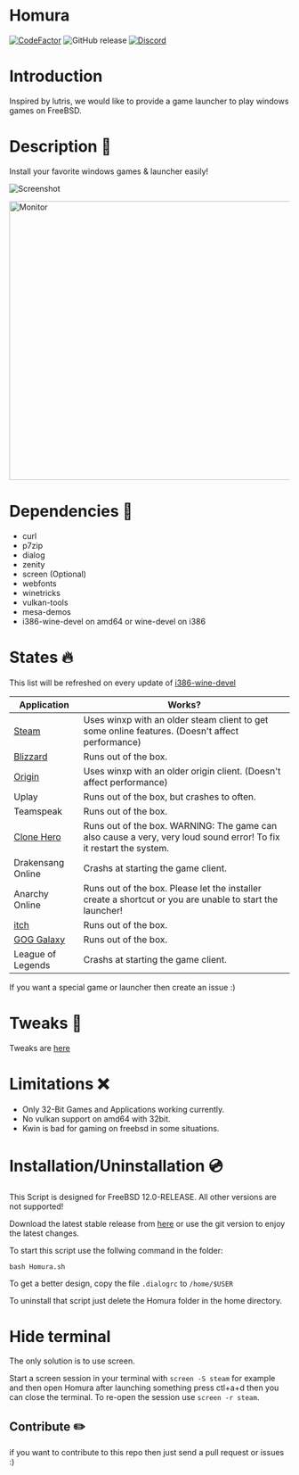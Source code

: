 # Homura
[![CodeFactor](https://www.codefactor.io/repository/github/alexander88207/Homura/badge)](https://www.codefactor.io/repository/github/alexander88207/Homura) ![GitHub release](https://img.shields.io/github/release/Alexander88207/Homura) [![Discord](https://img.shields.io/badge/chat-on%20discord-7289da.svg?logo=discord)](https://discord.gg/8UKqZ4)

# Introduction

Inspired by lutris, we would like to provide a game launcher to play windows games on FreeBSD.

# Description &#x1F4D8;

Install your favorite windows games & launcher easily!

![](https://github.com/Alexander88207/PWGOFBSD/raw/master/Screenshot.png "Screenshot")

 <img src="https://raw.githubusercontent.com/Alexander88207/PWGOFBSD/master/Screenshot2.png" alt="Monitor" height="500" width="700"> 

# Dependencies :syringe:

- curl
- p7zip
- dialog
- zenity
- screen (Optional)
- webfonts
- winetricks
- vulkan-tools
- mesa-demos
- i386-wine-devel on amd64 or wine-devel on i386

# States :fire:

This list will be refreshed on every update of [i386-wine-devel](https://www.freshports.org/emulators/i386-wine-devel)

Application | Works?
------------ | -------------
 [Steam](https://www.youtube.com/watch?v=a2z0nbWOarc) | Uses winxp with an older steam client to get some online features. (Doesn't affect performance)
 [Blizzard](https://www.youtube.com/watch?v=-oAMNgDvWtA) | Runs out of the box.
 [Origin](https://www.youtube.com/watch?v=d_j6Hlguydc) | Uses winxp with an older origin client. (Doesn't affect performance)
 Uplay | Runs out of the box, but crashes to often.
 Teamspeak | Runs out of the box.
 [Clone Hero](https://www.youtube.com/watch?v=qch3_bt4rGo) | Runs out of the box. WARNING: The game can also cause a very, very loud sound error! To fix it restart the system.
 Drakensang Online | Crashs at starting the game client.
 Anarchy Online | Runs out of the box. Please let the installer create a shortcut or you are unable to start the launcher!
 [itch](https://www.youtube.com/watch?v=lp-3g08w70A) | Runs out of the box.
 [GOG Galaxy](https://www.youtube.com/watch?v=m4BMvvgeWFE) | Runs out of the box.
 League of Legends | Crashs at starting the game client.
 
If you want a special game or launcher then create an issue :)

# Tweaks :wrench:

Tweaks are [here](Tweaks.md)

# Limitations :x:

- Only 32-Bit Games and Applications working currently.
- No vulkan support on amd64 with 32bit.
- Kwin is bad for gaming on freebsd in some situations.

# Installation/Uninstallation :cd:

This Script is designed for FreeBSD 12.0-RELEASE. All other versions are not supported!

Download the latest stable release from [here](https://github.com/Alexander88207/Homura/releases) or use the git version to enjoy the latest changes.

To start this script use the follwing command in the folder:
```
bash Homura.sh
```
To get a better design, copy the file `.dialogrc` to `/home/$USER`

To uninstall that script just delete the Homura folder in the home directory.

# Hide terminal

The only solution is to use screen.

Start a screen session in your terminal with `screen -S steam` for example and then open Homura after launching something press ctl+a+d then you can close the terminal. To re-open the session use `screen -r steam`.

## Contribute :pencil2:
if you want to contribute to this repo then just send a pull request or issues :)
